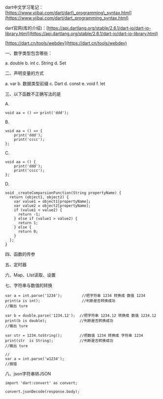 dart中文学习笔记：[https://www.yiibai.com/dart/dart\_programming\_syntax.html](https://www.yiibai.com/dart/dart_programming_syntax.html)

dart官网\(库的介绍\)：[https://api.dartlang.org/stable/2.6.1/dart-io/dart-io-library.html](https://api.dartlang.org/stable/2.6.1/dart-io/dart-io-library.html)

[https://dart.cn/tools/webdev](https://dart.cn/tools/webdev)

一、数字类型包含哪些：

a. double     b. int      c. String     d. Set

二、声明变量的方式

a. var        b. 数据类型前缀        c. Dart         d. const            e. void           f. let

三、以下函数不正确写法的是

A.

```
void aa = () => print('ddd');
```

B.

```
void aa = () => {
    print('ddd');
    print('cccc');
};
```

C.

```
void aa = () {
    print('ddd');
    print('cccc');
};
```

D.

```
void _createComparsionFunction(String propertyName) {
  return (object1, object2) {
    var value1 = object1[propertyName];
    var value2 = object2[propertyName];
    if (value1 < value2) {
      return -1;
    } else if (value1 > value2) {
      return 1;
    } else {
      return 0;
    }
  };
}
```

四、函数的传参

五、定时器

六、Map、LIst读取、设置

七、字符串与数值的转换

```
var a = int.parse('1234');         //把字符串 1234 转换成 数值 1234
print(a is int);                   //判断是否转换成功
//输出 ture 

var b = double.parse('1234.12');  //把字符串 1234.12 转换成 数值 1234.12
print(b is double);               //判断是否转换成功
//输出 ture 

var str = 1234.toString();        //把数值 1234 转换成 字符串 1234
print(str  is String);            //判断是否转换成功
//输出 ture

//
var a = int.parse('w1234');                
//报错
```

八、json字符串转JSON

```
import 'dart:convert' as convert;

convert.jsonDecode(response.body);
```



